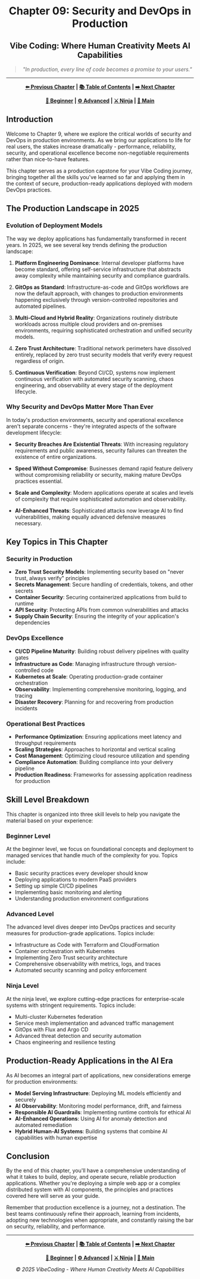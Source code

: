 <div align="center">

# Chapter 09: Security and DevOps in Production

</div>

<div align="center">

## Vibe Coding: Where Human Creativity Meets AI Capabilities

</div>

<div align="center">

> *"In production, every line of code becomes a promise to your users."*

</div>

---

<div align="center">

**[⬅️ Previous Chapter](../Chapter_08_Advanced_Machine_Learning/Chapter_08_Main.md) | [📚 Table of Contents](../README.md) | [➡️ Next Chapter](../README.md)**

</div>

<div align="center">

**[🔰 Beginner](./Chapter_09_Beginner.md) | [⚙️ Advanced](./Chapter_09_Advanced.md) | [⚔️ Ninja](./Chapter_09_Ninja.md) | [📝 Main](./Chapter_09_Main.md)**

</div>

## Introduction

Welcome to Chapter 9, where we explore the critical worlds of security and DevOps in production environments. As we bring our applications to life for real users, the stakes increase dramatically - performance, reliability, security, and operational excellence become non-negotiable requirements rather than nice-to-have features.

This chapter serves as a production capstone for your Vibe Coding journey, bringing together all the skills you've learned so far and applying them in the context of secure, production-ready applications deployed with modern DevOps practices.

## The Production Landscape in 2025

### Evolution of Deployment Models

The way we deploy applications has fundamentally transformed in recent years. In 2025, we see several key trends defining the production landscape:

1. **Platform Engineering Dominance**: Internal developer platforms have become standard, offering self-service infrastructure that abstracts away complexity while maintaining security and compliance guardrails.

2. **GitOps as Standard**: Infrastructure-as-code and GitOps workflows are now the default approach, with changes to production environments happening exclusively through version-controlled repositories and automated pipelines.

3. **Multi-Cloud and Hybrid Reality**: Organizations routinely distribute workloads across multiple cloud providers and on-premises environments, requiring sophisticated orchestration and unified security models.

4. **Zero Trust Architecture**: Traditional network perimeters have dissolved entirely, replaced by zero trust security models that verify every request regardless of origin.

5. **Continuous Verification**: Beyond CI/CD, systems now implement continuous verification with automated security scanning, chaos engineering, and observability at every stage of the deployment lifecycle.

### Why Security and DevOps Matter More Than Ever

In today's production environments, security and operational excellence aren't separate concerns - they're integrated aspects of the software development lifecycle:

- **Security Breaches Are Existential Threats**: With increasing regulatory requirements and public awareness, security failures can threaten the existence of entire organizations.

- **Speed Without Compromise**: Businesses demand rapid feature delivery without compromising reliability or security, making mature DevOps practices essential.

- **Scale and Complexity**: Modern applications operate at scales and levels of complexity that require sophisticated automation and observability.

- **AI-Enhanced Threats**: Sophisticated attacks now leverage AI to find vulnerabilities, making equally advanced defensive measures necessary.

## Key Topics in This Chapter

### Security in Production

- **Zero Trust Security Models**: Implementing security based on "never trust, always verify" principles
- **Secrets Management**: Secure handling of credentials, tokens, and other secrets
- **Container Security**: Securing containerized applications from build to runtime
- **API Security**: Protecting APIs from common vulnerabilities and attacks
- **Supply Chain Security**: Ensuring the integrity of your application's dependencies

### DevOps Excellence

- **CI/CD Pipeline Maturity**: Building robust delivery pipelines with quality gates
- **Infrastructure as Code**: Managing infrastructure through version-controlled code
- **Kubernetes at Scale**: Operating production-grade container orchestration
- **Observability**: Implementing comprehensive monitoring, logging, and tracing
- **Disaster Recovery**: Planning for and recovering from production incidents

### Operational Best Practices

- **Performance Optimization**: Ensuring applications meet latency and throughput requirements
- **Scaling Strategies**: Approaches to horizontal and vertical scaling
- **Cost Management**: Optimizing cloud resource utilization and spending
- **Compliance Automation**: Building compliance into your delivery pipeline
- **Production Readiness**: Frameworks for assessing application readiness for production

## Skill Level Breakdown

This chapter is organized into three skill levels to help you navigate the material based on your experience:

### Beginner Level

At the beginner level, we focus on foundational concepts and deployment to managed services that handle much of the complexity for you. Topics include:

- Basic security practices every developer should know
- Deploying applications to modern PaaS providers
- Setting up simple CI/CD pipelines
- Implementing basic monitoring and alerting
- Understanding production environment configurations

### Advanced Level

The advanced level dives deeper into DevOps practices and security measures for production-grade applications. Topics include:

- Infrastructure as Code with Terraform and CloudFormation
- Container orchestration with Kubernetes
- Implementing Zero Trust security architecture
- Comprehensive observability with metrics, logs, and traces
- Automated security scanning and policy enforcement

### Ninja Level

At the ninja level, we explore cutting-edge practices for enterprise-scale systems with stringent requirements. Topics include:

- Multi-cluster Kubernetes federation
- Service mesh implementation and advanced traffic management
- GitOps with Flux and Argo CD
- Advanced threat detection and security automation
- Chaos engineering and resilience testing

## Production-Ready Applications in the AI Era

As AI becomes an integral part of applications, new considerations emerge for production environments:

- **Model Serving Infrastructure**: Deploying ML models efficiently and securely
- **AI Observability**: Monitoring model performance, drift, and fairness
- **Responsible AI Guardrails**: Implementing runtime controls for ethical AI
- **AI-Enhanced Operations**: Using AI for anomaly detection and automated remediation
- **Hybrid Human-AI Systems**: Building systems that combine AI capabilities with human expertise

## Conclusion

By the end of this chapter, you'll have a comprehensive understanding of what it takes to build, deploy, and operate secure, reliable production applications. Whether you're deploying a simple web app or a complex distributed system with AI components, the principles and practices covered here will serve as your guide.

Remember that production excellence is a journey, not a destination. The best teams continuously refine their approach, learning from incidents, adopting new technologies when appropriate, and constantly raising the bar on security, reliability, and performance.

---

<div align="center">

**[⬅️ Previous Chapter](../Chapter_08_Advanced_Machine_Learning/Chapter_08_Main.md) | [📚 Table of Contents](../README.md) | [➡️ Next Chapter](../README.md)**

</div>

<div align="center">

**[🔰 Beginner](./Chapter_09_Beginner.md) | [⚙️ Advanced](./Chapter_09_Advanced.md) | [⚔️ Ninja](./Chapter_09_Ninja.md) | [📝 Main](./Chapter_09_Main.md)**

</div>

<div align="center">

*© 2025 VibeCoding - Where Human Creativity Meets AI Capabilities*

</div>
